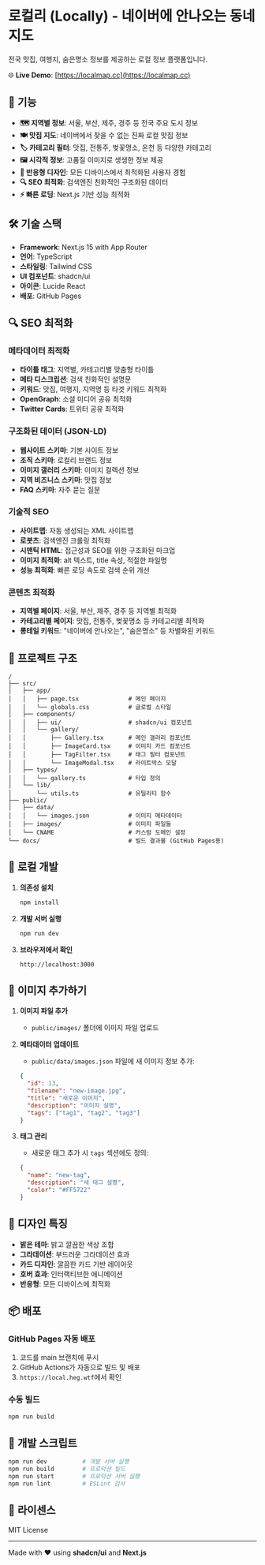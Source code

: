 # 로컬리 (Locally) - 네이버에 안나오는 동네지도

전국 맛집, 여행지, 숨은명소 정보를 제공하는 로컬 정보 플랫폼입니다.

🌐 **Live Demo**: [https://localmap.cc](https://localmap.cc)

## 🚀 기능

- **🗺️ 지역별 정보**: 서울, 부산, 제주, 경주 등 전국 주요 도시 정보
- **🍽️ 맛집 지도**: 네이버에서 찾을 수 없는 진짜 로컬 맛집 정보
- **🏷️ 카테고리 필터**: 맛집, 전통주, 벚꽃명소, 온천 등 다양한 카테고리
- **🖼️ 시각적 정보**: 고품질 이미지로 생생한 정보 제공
- **📱 반응형 디자인**: 모든 디바이스에서 최적화된 사용자 경험
- **🔍 SEO 최적화**: 검색엔진 친화적인 구조화된 데이터
- **⚡ 빠른 로딩**: Next.js 기반 성능 최적화

## 🛠️ 기술 스택

- **Framework**: Next.js 15 with App Router
- **언어**: TypeScript
- **스타일링**: Tailwind CSS
- **UI 컴포넌트**: shadcn/ui
- **아이콘**: Lucide React
- **배포**: GitHub Pages

## 🔍 SEO 최적화

### 메타데이터 최적화
- **타이틀 태그**: 지역별, 카테고리별 맞춤형 타이틀
- **메타 디스크립션**: 검색 친화적인 설명문
- **키워드**: 맛집, 여행지, 지역명 등 타겟 키워드 최적화
- **OpenGraph**: 소셜 미디어 공유 최적화
- **Twitter Cards**: 트위터 공유 최적화

### 구조화된 데이터 (JSON-LD)
- **웹사이트 스키마**: 기본 사이트 정보
- **조직 스키마**: 로컬리 브랜드 정보
- **이미지 갤러리 스키마**: 이미지 컬렉션 정보
- **지역 비즈니스 스키마**: 맛집 정보
- **FAQ 스키마**: 자주 묻는 질문

### 기술적 SEO
- **사이트맵**: 자동 생성되는 XML 사이트맵
- **로봇츠**: 검색엔진 크롤링 최적화
- **시맨틱 HTML**: 접근성과 SEO를 위한 구조화된 마크업
- **이미지 최적화**: alt 텍스트, title 속성, 적절한 파일명
- **성능 최적화**: 빠른 로딩 속도로 검색 순위 개선

### 콘텐츠 최적화
- **지역별 페이지**: 서울, 부산, 제주, 경주 등 지역별 최적화
- **카테고리별 페이지**: 맛집, 전통주, 벚꽃명소 등 카테고리별 최적화
- **롱테일 키워드**: "네이버에 안나오는", "숨은명소" 등 차별화된 키워드

## 📁 프로젝트 구조

```
/
├── src/
│   ├── app/
│   │   ├── page.tsx              # 메인 페이지
│   │   └── globals.css           # 글로벌 스타일
│   ├── components/
│   │   ├── ui/                   # shadcn/ui 컴포넌트
│   │   └── gallery/
│   │       ├── Gallery.tsx       # 메인 갤러리 컴포넌트
│   │       ├── ImageCard.tsx     # 이미지 카드 컴포넌트
│   │       ├── TagFilter.tsx     # 태그 필터 컴포넌트
│   │       └── ImageModal.tsx    # 라이트박스 모달
│   ├── types/
│   │   └── gallery.ts            # 타입 정의
│   └── lib/
│       └── utils.ts              # 유틸리티 함수
├── public/
│   ├── data/
│   │   └── images.json           # 이미지 메타데이터
│   ├── images/                   # 이미지 파일들
│   └── CNAME                     # 커스텀 도메인 설정
└── docs/                         # 빌드 결과물 (GitHub Pages용)
```

## 🚀 로컬 개발

1. **의존성 설치**
   ```bash
   npm install
   ```

2. **개발 서버 실행**
   ```bash
   npm run dev
   ```

3. **브라우저에서 확인**
   ```
   http://localhost:3000
   ```

## 📝 이미지 추가하기

1. **이미지 파일 추가**
   - `public/images/` 폴더에 이미지 파일 업로드

2. **메타데이터 업데이트**
   - `public/data/images.json` 파일에 새 이미지 정보 추가:
   ```json
   {
     "id": 13,
     "filename": "new-image.jpg",
     "title": "새로운 이미지",
     "description": "이미지 설명",
     "tags": ["tag1", "tag2", "tag3"]
   }
   ```

3. **태그 관리**
   - 새로운 태그 추가 시 `tags` 섹션에도 정의:
   ```json
   {
     "name": "new-tag",
     "description": "새 태그 설명",
     "color": "#FF5722"
   }
   ```

## 🎨 디자인 특징

- **밝은 테마**: 밝고 깔끔한 색상 조합
- **그라데이션**: 부드러운 그라데이션 효과
- **카드 디자인**: 깔끔한 카드 기반 레이아웃
- **호버 효과**: 인터랙티브한 애니메이션
- **반응형**: 모든 디바이스에 최적화

## 📦 배포

### GitHub Pages 자동 배포
1. 코드를 main 브랜치에 푸시
2. GitHub Actions가 자동으로 빌드 및 배포
3. `https://local.heg.wtf`에서 확인

### 수동 빌드
```bash
npm run build
```

## 🔧 개발 스크립트

```bash
npm run dev          # 개발 서버 실행
npm run build        # 프로덕션 빌드
npm run start        # 프로덕션 서버 실행
npm run lint         # ESLint 검사
```

## 📄 라이센스

MIT License

---

Made with ❤️ using **shadcn/ui** and **Next.js**